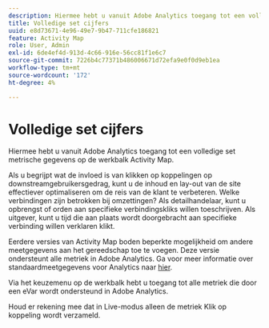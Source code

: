 ```yaml
---
description: Hiermee hebt u vanuit Adobe Analytics toegang tot een volledige set metrische gegevens op de werkbalk Activity Map.
title: Volledige set cijfers
uuid: e8d73671-4e96-49e7-9b47-711cfe186821
feature: Activity Map
role: User, Admin
exl-id: 6de4ef4d-913d-4c66-916e-56cc81f1e6c7
source-git-commit: 7226b4c77371b486006671d72efa9e0f0d9eb1ea
workflow-type: tm+mt
source-wordcount: '172'
ht-degree: 4%

---
```


# Volledige set cijfers

Hiermee hebt u vanuit Adobe Analytics toegang tot een volledige set metrische gegevens op de werkbalk Activity Map.

Als u begrijpt wat de invloed is van klikken op koppelingen op downstreamgebruikersgedrag, kunt u de inhoud en lay-out van de site effectiever optimaliseren om de reis van de klant te verbeteren. Welke verbindingen zijn betrokken bij omzettingen? Als detailhandelaar, kunt u opbrengst of orden aan specifieke verbindingskliks willen toeschrijven. Als uitgever, kunt u tijd die aan plaats wordt doorgebracht aan specifieke verbinding willen verklaren klikt.

Eerdere versies van Activity Map boden beperkte mogelijkheid om andere meetgegevens aan het gereedschap toe te voegen. Deze versie ondersteunt alle metriek in Adobe Analytics. Ga voor meer informatie over standaardmeetgegevens voor Analytics naar [hier](/help/components/metrics/overview.md).

Via het keuzemenu op de werkbalk hebt u toegang tot alle metriek die door een eVar wordt ondersteund in Adobe Analytics.

Houd er rekening mee dat in Live-modus alleen de metriek Klik op koppeling wordt verzameld.
